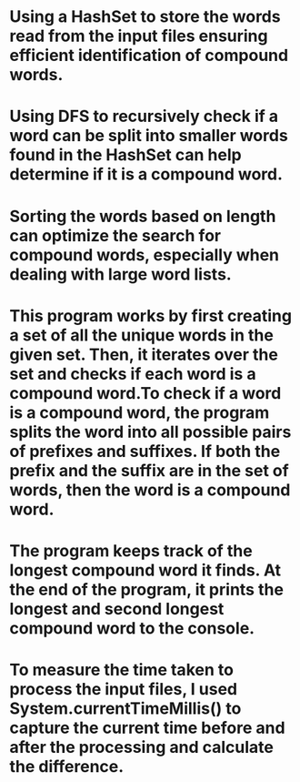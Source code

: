 # Using a HashSet to store the words read from the input files ensuring efficient identification of compound words.
# Using DFS to recursively check if a word can be split into smaller words found in the HashSet can help determine if it is a compound word.
# Sorting the words based on length can optimize the search for compound words, especially when dealing with large word lists.
# This program works by first creating a set of all the unique words in the given set. Then, it iterates over the set and checks if each word is a compound word.To check if a word is a compound word, the program splits the word into all possible pairs of prefixes and suffixes. If both the prefix and the suffix are in the set of words, then the word is a compound word.
# The program keeps track of the longest compound word it finds. At the end of the program, it prints the longest and second longest compound word to the console.
# To measure the time taken to process the input files, I used System.currentTimeMillis() to capture the current time before and after the processing and calculate the difference.
